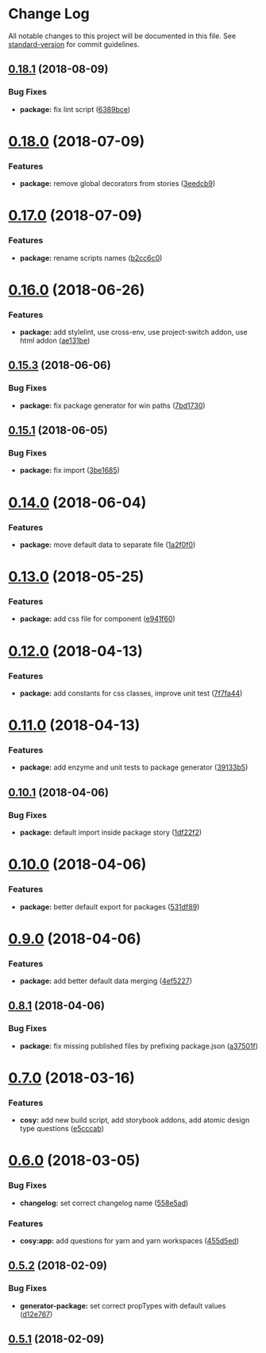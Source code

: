 # Change Log

All notable changes to this project will be documented in this file. See [standard-version](https://github.com/conventional-changelog/standard-version) for commit guidelines.

<a name="0.18.1"></a>
## [0.18.1](https://github.com/matthiaskomarek/cosy/compare/v0.18.0...v0.18.1) (2018-08-09)


### Bug Fixes

* **package:** fix lint script ([6389bce](https://github.com/matthiaskomarek/cosy/commit/6389bce))



<a name="0.18.0"></a>
# [0.18.0](https://github.com/matthiaskomarek/cosy/compare/v0.17.0...v0.18.0) (2018-07-09)


### Features

* **package:** remove global decorators from stories ([3eedcb9](https://github.com/matthiaskomarek/cosy/commit/3eedcb9))



<a name="0.17.0"></a>
# [0.17.0](https://github.com/matthiaskomarek/cosy/compare/v0.16.0...v0.17.0) (2018-07-09)


### Features

* **package:** rename scripts names ([b2cc6c0](https://github.com/matthiaskomarek/cosy/commit/b2cc6c0))



<a name="0.16.0"></a>
# [0.16.0](https://github.com/matthiaskomarek/cosy/compare/v0.15.3...v0.16.0) (2018-06-26)


### Features

* **package:** add stylelint, use cross-env, use project-switch addon, use html addon ([ae131be](https://github.com/matthiaskomarek/cosy/commit/ae131be))



<a name="0.15.3"></a>
## [0.15.3](https://github.com/matthiaskomarek/cosy/compare/v0.15.1...v0.15.3) (2018-06-06)


### Bug Fixes

* **package:** fix package generator for win paths ([7bd1730](https://github.com/matthiaskomarek/cosy/commit/7bd1730))



<a name="0.15.1"></a>
## [0.15.1](https://github.com/matthiaskomarek/cosy/compare/v0.14.0...v0.15.1) (2018-06-05)


### Bug Fixes

* **package:** fix import ([3be1685](https://github.com/matthiaskomarek/cosy/commit/3be1685))



<a name="0.14.0"></a>
# [0.14.0](https://github.com/matthiaskomarek/cosy/compare/v0.13.0...v0.14.0) (2018-06-04)


### Features

* **package:** move default data to separate file ([1a2f0f0](https://github.com/matthiaskomarek/cosy/commit/1a2f0f0))



<a name="0.13.0"></a>
# [0.13.0](https://github.com/matthiaskomarek/cosy/compare/v0.12.0...v0.13.0) (2018-05-25)


### Features

* **package:** add css file for component ([e941f60](https://github.com/matthiaskomarek/cosy/commit/e941f60))



<a name="0.12.0"></a>
# [0.12.0](https://github.com/matthiaskomarek/cosy/compare/v0.11.0...v0.12.0) (2018-04-13)


### Features

* **package:** add constants for css classes, improve unit test ([7f7fa44](https://github.com/matthiaskomarek/cosy/commit/7f7fa44))



<a name="0.11.0"></a>
# [0.11.0](https://github.com/matthiaskomarek/cosy/compare/v0.10.1...v0.11.0) (2018-04-13)


### Features

* **package:** add enzyme and unit tests to package generator ([39133b5](https://github.com/matthiaskomarek/cosy/commit/39133b5))



<a name="0.10.1"></a>
## [0.10.1](https://github.com/matthiaskomarek/cosy/compare/v0.10.0...v0.10.1) (2018-04-06)


### Bug Fixes

* **package:** default import inside package story ([1df22f2](https://github.com/matthiaskomarek/cosy/commit/1df22f2))



<a name="0.10.0"></a>
# [0.10.0](https://github.com/matthiaskomarek/cosy/compare/v0.9.0...v0.10.0) (2018-04-06)


### Features

* **package:** better default export for packages ([531df89](https://github.com/matthiaskomarek/cosy/commit/531df89))



<a name="0.9.0"></a>
# [0.9.0](https://github.com/matthiaskomarek/cosy/compare/v0.8.1...v0.9.0) (2018-04-06)


### Features

* **package:** add better default data merging ([4ef5227](https://github.com/matthiaskomarek/cosy/commit/4ef5227))



<a name="0.8.1"></a>
## [0.8.1](https://github.com/matthiaskomarek/cosy/compare/v0.8.0...v0.8.1) (2018-04-06)


### Bug Fixes

* **package:** fix missing published files by prefixing package.json ([a37501f](https://github.com/matthiaskomarek/cosy/commit/a37501f))



<a name="0.7.0"></a>
# [0.7.0](https://github.com/matthiaskomarek/cosy/compare/v0.6.0...v0.7.0) (2018-03-16)


### Features

* **cosy:** add new build script, add storybook addons, add atomic design type questions ([e5cccab](https://github.com/matthiaskomarek/cosy/commit/e5cccab))



<a name="0.6.0"></a>
# [0.6.0](https://github.com/matthiaskomarek/cosy/compare/v0.5.2...v0.6.0) (2018-03-05)


### Bug Fixes

* **changelog:** set correct changelog name ([558e5ad](https://github.com/matthiaskomarek/cosy/commit/558e5ad))


### Features

* **cosy:app:** add questions for yarn and yarn workspaces ([455d5ed](https://github.com/matthiaskomarek/cosy/commit/455d5ed))



<a name="0.5.2"></a>
## [0.5.2](https://github.com/matthiaskomarek/cosy/compare/v0.5.1...v0.5.2) (2018-02-09)


### Bug Fixes

* **generator-package:** set correct propTypes with default values ([d12e767](https://github.com/matthiaskomarek/cosy/commit/d12e767))



<a name="0.5.1"></a>
## [0.5.1](https://github.com/matthiaskomarek/cosy/compare/v0.5.0...v0.5.1) (2018-02-09)
